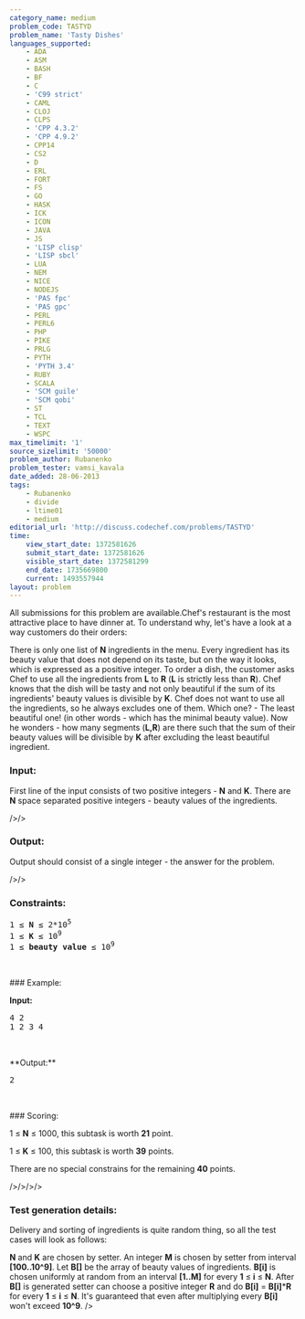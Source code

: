 ```yaml
---
category_name: medium
problem_code: TASTYD
problem_name: 'Tasty Dishes'
languages_supported:
    - ADA
    - ASM
    - BASH
    - BF
    - C
    - 'C99 strict'
    - CAML
    - CLOJ
    - CLPS
    - 'CPP 4.3.2'
    - 'CPP 4.9.2'
    - CPP14
    - CS2
    - D
    - ERL
    - FORT
    - FS
    - GO
    - HASK
    - ICK
    - ICON
    - JAVA
    - JS
    - 'LISP clisp'
    - 'LISP sbcl'
    - LUA
    - NEM
    - NICE
    - NODEJS
    - 'PAS fpc'
    - 'PAS gpc'
    - PERL
    - PERL6
    - PHP
    - PIKE
    - PRLG
    - PYTH
    - 'PYTH 3.4'
    - RUBY
    - SCALA
    - 'SCM guile'
    - 'SCM qobi'
    - ST
    - TCL
    - TEXT
    - WSPC
max_timelimit: '1'
source_sizelimit: '50000'
problem_author: Rubanenko
problem_tester: vamsi_kavala
date_added: 28-06-2013
tags:
    - Rubanenko
    - divide
    - ltime01
    - medium
editorial_url: 'http://discuss.codechef.com/problems/TASTYD'
time:
    view_start_date: 1372581626
    submit_start_date: 1372581626
    visible_start_date: 1372581299
    end_date: 1735669800
    current: 1493557944
layout: problem
---
```

All submissions for this problem are available.Chef's restaurant is the most attractive place to have dinner at. To understand why, let's have a look at a way customers do their orders:

There is only one list of **N** ingredients in the menu. Every ingredient has its beauty value that does not depend on its taste, but on the way it looks, which is expressed as a positive integer. To order a dish, the customer asks Chef to use all the ingredients from **L** to **R** (**L** is strictly less than **R**). Chef knows that the dish will be tasty and not only beautiful if the sum of its ingredients' beauty values is divisible by **K**. Chef does not want to use all the ingredients, so he always excludes one of them. Which one? - The least beautiful one! (in other words - which has the minimal beauty value). Now he wonders - how many segments (**L,R**) are there such that the sum of their beauty values will be divisible by **K** after excluding the least beautiful ingredient.

### Input:

First line of the input consists of two positive integers - **N** and **K**. There are **N** space separated positive integers - beauty values of the ingredients.

/>/>

### Output:

Output should consist of a single integer - the answer for the problem. 

/>/>

### Constraints:

<pre>
1 ≤ <b>N</b> ≤ 2*10<sup>5</sup>
1 ≤ <b>K</b> ≤ 10<sup>9</sup>
1 ≤ <b>beauty value</b> ≤ 10<sup>9</sup>


</pre>### Example:
**Input:**

<pre>
4 2
1 2 3 4


</pre>**Output:**
<pre>
2


</pre>### Scoring:
1 ≤ **N** ≤ 1000, this subtask is worth **21** point.

1 ≤ **K** ≤ 100, this subtask is worth **39** points.

There are no special constrains for the remaining **40** points.

/>/>/>/>

### Test generation details: 

Delivery and sorting of ingredients is quite random thing, so all the test cases will look as follows:

**N** and **K** are chosen by setter. An integer **M** is chosen by setter from interval **\[100..10^9\]**. Let **B\[\]** be the array of beauty values of ingredients. **B\[i\]** is chosen uniformly at random from an interval **\[1..M\]** for every **1** ≤ **i** ≤ **N**. After **B\[\]** is generated setter can choose a positive integer **R** and do **B\[i\]** = **B\[i\]**\***R** for every **1** ≤ **i** ≤ **N**. It's guaranteed that even after multiplying every **B\[i\]** won't exceed **10^9**. />
